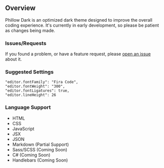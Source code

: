 ## Overview

Phillow Dark is an optimized dark theme designed to improve the overall coding experience. It's currently in early development, so please be patient as changes being made.

### Issues/Requests

If you found a problem, or have a feature request, please [open an issue](https://github.com/philecker/phillow-dark/issues) about it.

### Suggested Settings

```
"editor.fontFamily": "Fira Code",
"editor.fontWeight": "300",
"editor.fontLigatures": true,
"editor.lineHeight": 26
```

### Language Support

* HTML
* CSS
* JavaScript
* JSX
* JSON
* Markdown (Partial Support)
* Sass/SCSS (Coming Soon)
* C# (Coming Soon)
* Handlebars (Coming Soon)